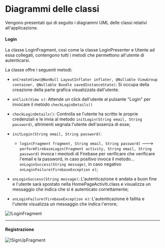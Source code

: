 # Diagrammi delle classi
Vengono presentati qui di seguito i diagrammi UML delle classi relativi all'applicazione.  

#### Login
La classe LoginFragment, così come la classe LoginPresenter e Utente ad essa collegati, contengono tutti i metodi che permettono all'utente di autenticarsi.

La classe offre i seguenti metodi:

-   `onCreateView(@NonNull LayoutInflater inflater, @Nullable ViewGroup container, @Nullable Bundle savedInstanceState)`: Si occupa della creazione della parte grafica visualizzata dall'utente.

-   `onClick(View v)`: Attende un click dell'utente al pulsante "Login" per invocare il metodo `checkLoginDetails()`

-   `checkLoginDetails()`: Controlla se l'utente ha scritto le proprie credenziali e le invia al metodo `initLogin(String email, String password)`, altrimenti segnala l'utente dell'assenza di esse;



-   `initLogin(String email, String password)`: 
      * `login(Fragment fragment, String email, String password)` ---> `performFirebaseLogin(Fragment activity, String email, String password)` invoca i meotodi di Firebase per verificare che verificare l'email e la password, in caso positivo invoca il metodo...  `onLoginSuccess(String message)`, in caso negativo `onLoginFailure(FirebaseException e)`;

-   `onLoginSuccess(String message)`: L'autenticazione è andata a buon fine e l'utente sarà spostato nella HomePageActiviti.class e visualizza un messaggio che indica che si è autenticato correttamente;

-   `onLoginFailure(FirebaseException e)`: L'autenticazione è fallita e l'utente visualizza un messaggio che indica l'errore;

![!LoginFragment](/Immagini/App/Classi/LoginFragment.png)
___
####  Registrazione
![!SignUpFragment](/Immagini/App/Classi/SignUpFragment.png)